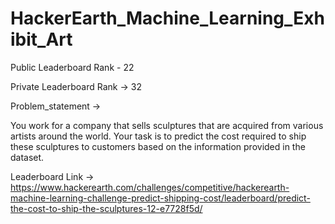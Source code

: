 # HackerEarth_Machine_Learning_Exhibit_Art

Public Leaderboard Rank - 22

Private Leaderboard Rank -> 32

Problem_statement -> 

You work for a company that sells sculptures that are acquired from various artists around the world. Your task is to predict the cost required to ship these sculptures to customers based on the information provided in the dataset.



Leaderboard Link -> https://www.hackerearth.com/challenges/competitive/hackerearth-machine-learning-challenge-predict-shipping-cost/leaderboard/predict-the-cost-to-ship-the-sculptures-12-e7728f5d/

